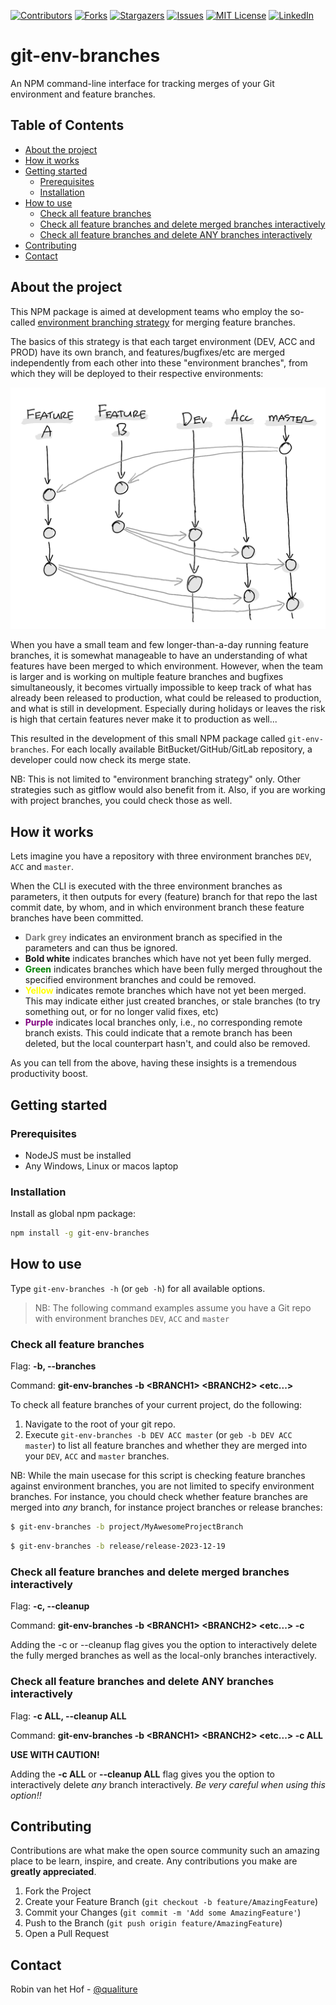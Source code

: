 [![Contributors][contributors-shield]][contributors-url]
[![Forks][forks-shield]][forks-url]
[![Stargazers][stars-shield]][stars-url]
[![Issues][issues-shield]][issues-url]
[![MIT License][license-shield]][license-url]
[![LinkedIn][linkedin-shield]][linkedin-url]

# git-env-branches 

An NPM command-line interface for tracking merges of your Git environment and feature branches.

<!-- TABLE OF CONTENTS -->
## Table of Contents

* [About the project](#about-the-project)
* [How it works](#how-it-works)
* [Getting started](#getting-started)
    * [Prerequisites](#prerequisites)
    * [Installation](#installation)
* [How to use](#how-to-use)
    * [Check all feature branches](#check-all-feature-branches)
    * [Check all feature branches and delete merged branches interactively](#check-all-feature-branches-and-delete-merged-branches-interactively)
    * [Check all feature branches and delete ANY branches interactively](#check-all-feature-branches-and-delete-any-branches-interactively)
* [Contributing](#contributing)
* [Contact](#contact)

<!-- ABOUT THE PROJECT -->
## About the project

This NPM package is aimed at development teams who employ the so-called [environment branching strategy](https://www.wearefine.com/news/insights/env-branching-with-git/) for merging feature branches.

The basics of this strategy is that each target environment (DEV, ACC and PROD) have its own branch, and features/bugfixes/etc are merged independently from each other into these "environment branches", from which they will be deployed to their respective environments:

![Merging into environment branches](env-branching.png)

When you have a small team and few longer-than-a-day running feature branches, it is somewhat manageable to have an understanding of what features have been merged to which environment. However, when the team is larger and is working on multiple feature branches and bugfixes simultaneously, it becomes virtually impossible to keep track of what has already been released to production, what could be released to production, and what is still in development. Especially during holidays or leaves the risk is high that certain features never make it to production as well...

This resulted in the development of this small NPM package called `git-env-branches`. For each locally available BitBucket/GitHub/GitLab repository, a developer could now check its merge state.

NB: This is not limited to "environment branching strategy" only. Other strategies such as gitflow would also benefit from it. Also, if you are working with project branches, you could check those as well.

<!-- HOW IT WORKS -->
## How it works

Lets imagine you have a repository with three environment branches `DEV`, `ACC` and `master`.

When the CLI is executed with the three environment branches as parameters, it then outputs for every (feature) branch for that repo the last commit date, by whom, and in which environment branch these feature branches have been committed.

 * <b style="color: grey">Dark grey</b> indicates an environment branch as specified in the parameters and can thus be ignored.
 * <b>Bold white</b> indicates branches which have not yet been fully merged.
 * <b style="color: green">Green</b> indicates branches which have been fully merged throughout the specified environment branches and could be removed.
 * <b style="color: yellow">Yellow</b> indicates remote branches which have not yet been merged. This may indicate either just created branches, or stale branches (to try something out, or for no longer valid fixes, etc)
 * <b style="color: purple">Purple</b> indicates local branches only, i.e., no corresponding remote branch exists. This could indicate that a remote branch has been deleted, but the local counterpart hasn't, and could also be removed.

As you can tell from the above, having these insights is a tremendous productivity boost. 

<!-- GETTING STARTED -->
## Getting started

### Prerequisites

* NodeJS must be installed
* Any Windows, Linux or macos laptop

### Installation

Install as global npm package:

```sh
npm install -g git-env-branches
```

<!-- USAGE EXAMPLES -->
## How to use

Type `git-env-branches -h` (or `geb -h`) for all available options.

> NB: The following command examples assume you have a Git repo with environment branches `DEV`, `ACC` and `master`

### Check all feature branches

Flag: **-b, --branches**

Command: **git-env-branches -b &lt;BRANCH1&gt; &lt;BRANCH2&gt; &lt;etc...&gt;**

To check all feature branches of your current project, do the following:

1. Navigate to the root of your git repo.
2. Execute `git-env-branches -b DEV ACC master` (or `geb -b DEV ACC master`) to list all feature branches and whether they are merged into your `DEV`, `ACC` and `master` branches.

NB: While the main usecase for this script is checking feature branches against environment branches, you are not limited to specify environment branches. For instance, you chould check whether feature branches are merged into *any* branch, for instance project branches or release branches:

```sh
$ git-env-branches -b project/MyAwesomeProjectBranch
```

```sh
$ git-env-branches -b release/release-2023-12-19
```

### Check all feature branches and delete merged branches interactively

Flag: **-c, --cleanup**

Command: **git-env-branches -b &lt;BRANCH1&gt; &lt;BRANCH2&gt; &lt;etc...&gt; -c**

Adding the -c or --cleanup flag gives you the option to interactively delete the fully merged branches as well as the local-only branches interactively.

### Check all feature branches and delete ANY branches interactively

Flag: **-c ALL, --cleanup ALL**

Command: **git-env-branches -b &lt;BRANCH1&gt; &lt;BRANCH2&gt; &lt;etc...&gt; -c ALL**

**USE WITH CAUTION!**

Adding the **-c ALL** or **--cleanup ALL** flag gives you the option to interactively delete *any* branch interactively.  _Be very careful when using this option!!_




<!-- CONTRIBUTING -->
## Contributing

Contributions are what make the open source community such an amazing place to be learn, inspire, and create. Any contributions you make are **greatly appreciated**.

1. Fork the Project
2. Create your Feature Branch (`git checkout -b feature/AmazingFeature`)
3. Commit your Changes (`git commit -m 'Add some AmazingFeature'`)
4. Push to the Branch (`git push origin feature/AmazingFeature`)
5. Open a Pull Request



<!-- CONTACT -->
## Contact

Robin van het Hof - [@qualiture](https://twitter.com/qualiture)

<!-- MARKDOWN LINKS & IMAGES -->
<!-- https://www.markdownguide.org/basic-syntax/#reference-style-links -->
[contributors-shield]: https://img.shields.io/github/contributors/qualiture/git-env-branches.svg?style=flat-square
[contributors-url]: https://github.com/qualiture/git-env-branches/graphs/contributors
[forks-shield]: https://img.shields.io/github/forks/qualiture/git-env-branches.svg?style=flat-square
[forks-url]: https://github.com/qualiture/git-env-branches/network/members
[stars-shield]: https://img.shields.io/github/stars/qualiture/git-env-branches.svg?style=flat-square
[stars-url]: https://github.com/qualiture/git-env-branches/stargazers
[issues-shield]: https://img.shields.io/github/issues/qualiture/git-env-branches.svg?style=flat-square
[issues-url]: https://github.com/qualiture/git-env-branches/issues
[license-shield]: https://img.shields.io/github/license/qualiture/git-env-branches.svg?style=flat-square
[license-url]: https://github.com/qualiture/git-env-branches/blob/master/LICENSE
[linkedin-shield]: https://img.shields.io/badge/-LinkedIn-black.svg?style=flat-square&logo=linkedin&colorB=555
[linkedin-url]: https://linkedin.com/in/robinvanhethof

